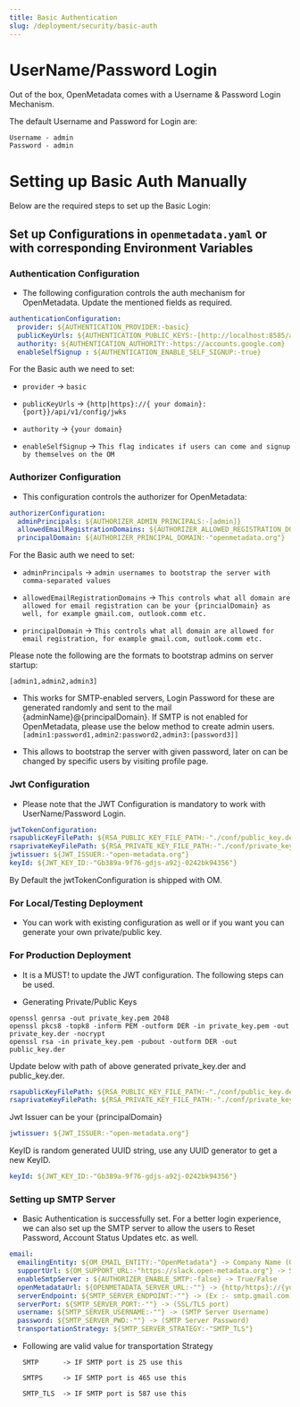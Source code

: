 ```yaml
---
title: Basic Authentication
slug: /deployment/security/basic-auth
---
```


# UserName/Password Login

Out of the box, OpenMetadata comes with a Username & Password Login Mechanism.

The default Username and Password for Login are:

```commandline
Username - admin
Password - admin
```

# Setting up Basic Auth Manually

Below are the required steps to set up the Basic Login:

## Set up Configurations in `openmetadata.yaml` or with corresponding Environment Variables

### Authentication Configuration

- The following configuration controls the auth mechanism for OpenMetadata. Update the mentioned fields as required.

```yaml
authenticationConfiguration:
  provider: ${AUTHENTICATION_PROVIDER:-basic}
  publicKeyUrls: ${AUTHENTICATION_PUBLIC_KEYS:-[http://localhost:8585/api/v1/config/jwks]}
  authority: ${AUTHENTICATION_AUTHORITY:-https://accounts.google.com}
  enableSelfSignup : ${AUTHENTICATION_ENABLE_SELF_SIGNUP:-true}
```

For the Basic auth we need to set:
 
-  `provider` -> `basic`

-  `publicKeyUrls` -> `{http|https}://{ your domain}:{port}}/api/v1/config/jwks`

-  `authority` -> `{your domain}`

-  `enableSelfSignup` -> `This flag indicates if users can come and signup by themselves on the OM`

### Authorizer Configuration

- This configuration controls the authorizer for OpenMetadata:

```yaml
authorizerConfiguration:
  adminPrincipals: ${AUTHORIZER_ADMIN_PRINCIPALS:-[admin]}
  allowedEmailRegistrationDomains: ${AUTHORIZER_ALLOWED_REGISTRATION_DOMAIN:-["all"]}
  principalDomain: ${AUTHORIZER_PRINCIPAL_DOMAIN:-"openmetadata.org"}
```

For the Basic auth we need to set:

- `adminPrincipals` -> `admin usernames to bootstrap the server with comma-separated values`

- `allowedEmailRegistrationDomains` -> `This controls what all domain are allowed for email registration can be your {princialDomain} as well, for example gmail.com, outlook.comm etc.`

- `principalDomain` -> `This controls what all domain are allowed for email registration, for example gmail.com, outlook.comm etc.`

<Note>

Please note the following are the formats to bootstrap admins on server startup:

`[admin1,admin2,admin3]` 

- This works for SMTP-enabled servers, Login Password for these are generated randomly and sent to the mail {adminName}@{principalDomain}. If SMTP is not enabled for OpenMetadata, please use the below method to create admin users.
`[admin1:password1,admin2:password2,admin3:[password3]]` 

- This allows to bootstrap the server with given password, later on can be changed by specific users by visiting profile page.

</Note>

### Jwt Configuration

- Please note that the JWT Configuration is mandatory to work with UserName/Password Login.

```yaml
jwtTokenConfiguration:
rsapublicKeyFilePath: ${RSA_PUBLIC_KEY_FILE_PATH:-"./conf/public_key.der"}
rsaprivateKeyFilePath: ${RSA_PRIVATE_KEY_FILE_PATH:-"./conf/private_key.der"}
jwtissuer: ${JWT_ISSUER:-"open-metadata.org"}
keyId: ${JWT_KEY_ID:-"Gb389a-9f76-gdjs-a92j-0242bk94356"}
```

<Note>

By Default the jwtTokenConfiguration is shipped with OM. 

### For Local/Testing Deployment

- You can work with existing configuration as well or if you want you can generate your own private/public key.

### For Production Deployment

- It is a MUST! to update the JWT configuration. The following steps can be used.

- Generating Private/Public Keys

```commandline
openssl genrsa -out private_key.pem 2048   
openssl pkcs8 -topk8 -inform PEM -outform DER -in private_key.pem -out private_key.der -nocrypt
openssl rsa -in private_key.pem -pubout -outform DER -out public_key.der 
```

Update below with path of above generated private_key.der and public_key.der.

```yaml
rsapublicKeyFilePath: ${RSA_PUBLIC_KEY_FILE_PATH:-"./conf/public_key.der"}
rsaprivateKeyFilePath: ${RSA_PRIVATE_KEY_FILE_PATH:-"./conf/private_key.der"}
```

Jwt Issuer can be your {principalDomain}

```yaml
jwtissuer: ${JWT_ISSUER:-"open-metadata.org"}
```

KeyID is random generated UUID string, use any UUID generator to get a new KeyID.

```yaml
keyId: ${JWT_KEY_ID:-"Gb389a-9f76-gdjs-a92j-0242bk94356"}
```

</Note>

### Setting up SMTP Server

- Basic Authentication is successfully set. For a better login experience, we can also set up the SMTP server to allow the users to
  Reset Password, Account Status Updates etc. as well.

```yaml
email:
  emailingEntity: ${OM_EMAIL_ENTITY:-"OpenMetadata"} -> Company Name (Optional)
  supportUrl: ${OM_SUPPORT_URL:-"https://slack.open-metadata.org"} -> SupportUrl (Optional)
  enableSmtpServer : ${AUTHORIZER_ENABLE_SMTP:-false} -> True/False
  openMetadataUrl: ${OPENMETADATA_SERVER_URL:-""} -> {http/https}://{your_domain}
  serverEndpoint: ${SMTP_SERVER_ENDPOINT:-""} -> (Ex :- smtp.gmail.com)
  serverPort: ${SMTP_SERVER_PORT:-""} -> (SSL/TLS port)
  username: ${SMTP_SERVER_USERNAME:-""} -> (SMTP Server Username)
  password: ${SMTP_SERVER_PWD:-""} -> (SMTP Server Password)
  transportationStrategy: ${SMTP_SERVER_STRATEGY:-"SMTP_TLS"}
```
- Following are valid value for transportation Strategy

  `SMTP      -> IF SMTP port is 25 use this`

  `SMTPS     -> IF SMTP port is 465 use this`

  `SMTP_TLS  -> IF SMTP port is 587 use this`
